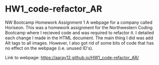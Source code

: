 # HW1_code-refactor_AR
NW Bootcamp Homework Assignment 1
A webpage for a company called Horiseon.
This was a homework assignment for the Northwestern Coding Bootcamp where I recieved code and was required to refactor it.
I detailed each change I made in the HTML document. 
The main thing I did was add Alt tags to all images. However, I also got rid of some bits of code that has no effect on the webpage (i.e. unused ID's).

Link to webpage: https://aaray12.github.io/HW1_code-refactor_AR/
